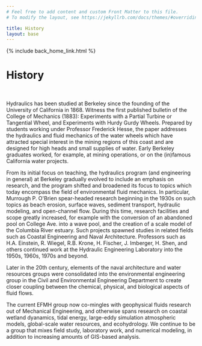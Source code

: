 ```yaml
---
# Feel free to add content and custom Front Matter to this file.
# To modify the layout, see https://jekyllrb.com/docs/themes/#overriding-theme-defaults

title: History
layout: base
---
```


{% include back_home_link.html %}

<div class="block">
<h1>History</h1><br /> 

<p>
Hydraulics has been studied at Berkeley since the founding of the University of California in 1868. Witness the first published bulletin of the College of Mechanics (1883): Experiments with a Partial Turbine or Tangential Wheel, and Experiments with Hurdy Gurdy Wheels. Prepared by students working under Professor Frederick Hesse, the paper addresses the hydraulics and fluid mechanics of the water wheels which have attracted special interest in the mining regions of this coast and are designed for high heads and small supplies of water. Early Berkeley graduates worked, for example, at mining operations, or on the (in)famous California water projects.
</p>

<p>
From its initial focus on teaching, the hydraulics program (and engineering in general) at Berkeley gradually evolved to include an emphasis on research, and the program shifted and broadened its focus to topics which today encompass the field of environmental fluid mechanics. In particular, Murrough P. O'Brien spear-headed research beginning in the 1930s on such topics as beach erosion, surface waves, sediment transport, hydraulic modeling, and open-channel flow. During this time, research facilities and scope greatly increased, for example with the conversion of an abandoned pool on College Ave. into a wave pool, and the creation of a scale model of the Columbia River estuary. Such projects spawned studies in related fields such as Coastal Engineering and Naval Architecture. Professors such as H.A. Einstein, R. Wiegel, R.B. Krone, H. Fischer, J. Imberger, H. Shen, and others continued work at the Hydraulic Engineering Laboratory into the 1950s, 1960s, 1970s and beyond. 
</p>

<p>
Later in the 20th century, elements of the naval architecture and water resources groups were consolidated into the environmental engineering group in the Civil and Environmental Engineering Department to create closer coupling between the chemical, physical, and biological aspects of fluid flows.
</p>

<p>
The current EFMH group now co-mingles with geophysical fluids research out of Mechanical Engineering, and otherwise spans research on coastal wetland dyanamics, tidal energy, large-eddy simulation atmospheric models, global-scale water resources, and ecohydrology. We continue to be a group that mixes field study, laboratory work, and numerical modeling, in addition to increasing amounts of GIS-based analysis.
</p>

</div>
